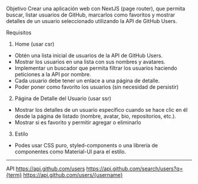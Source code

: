 Objetivo
Crear una aplicación web con NextJS (page router), que permita buscar, listar usuarios de
GitHub, marcarlos como favoritos y mostrar detalles de un usuario seleccionado utilizando la
API de GitHub Users.

Requisitos

1. Home (usar csr)

- Obtén una lista inicial de usuarios de la API de GitHub Users.
- Mostrar los usuarios en una lista con sus nombres y avatares.
- Implementar un buscador que permita filtrar los usuarios haciendo
  peticiones a la API por nombre.
- Cada usuario debe tener un enlace a una página de detalle.
- Poder poner como favorito los usuarios (sin necesidad de persistir)

2. Página de Detalle del Usuario (usar ssr)

- Mostrar los detalles de un usuario específico cuando se hace clic en él
  desde la página de listado (nombre, avatar, bio, repositorios, etc.).
- Mostrar si es favorito y permitir agregar o eliminarlo

3. Estilo

- Podes usar CSS puro, styled-components o una librería de componentes
  como Material-UI para el estilo.

---

API
https://api.github.com/users
https://api.github.com/search/users?q={term}
https://api.github.com/users/{username}
